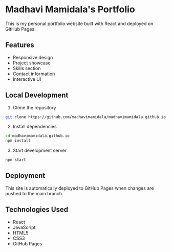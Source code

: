 # Madhavi Mamidala's Portfolio

This is my personal portfolio website built with React and deployed on GitHub Pages.

## Features
- Responsive design
- Project showcase
- Skills section
- Contact information
- Interactive UI

## Local Development

1. Clone the repository
```bash
git clone https://github.com/madhavimamidala/madhavimamidala.github.io.git
```

2. Install dependencies
```bash
cd madhavimamidala.github.io
npm install
```

3. Start development server
```bash
npm start
```

## Deployment
This site is automatically deployed to GitHub Pages when changes are pushed to the main branch.

## Technologies Used
- React
- JavaScript
- HTML5
- CSS3
- GitHub Pages 